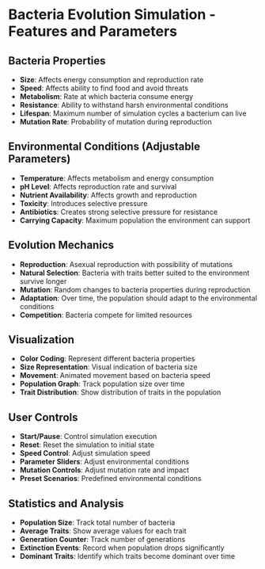 # Bacteria Evolution Simulation - Features and Parameters

## Bacteria Properties
- **Size**: Affects energy consumption and reproduction rate
- **Speed**: Affects ability to find food and avoid threats
- **Metabolism**: Rate at which bacteria consume energy
- **Resistance**: Ability to withstand harsh environmental conditions
- **Lifespan**: Maximum number of simulation cycles a bacterium can live
- **Mutation Rate**: Probability of mutation during reproduction

## Environmental Conditions (Adjustable Parameters)
- **Temperature**: Affects metabolism and energy consumption
- **pH Level**: Affects reproduction rate and survival
- **Nutrient Availability**: Affects growth and reproduction
- **Toxicity**: Introduces selective pressure
- **Antibiotics**: Creates strong selective pressure for resistance
- **Carrying Capacity**: Maximum population the environment can support

## Evolution Mechanics
- **Reproduction**: Asexual reproduction with possibility of mutations
- **Natural Selection**: Bacteria with traits better suited to the environment survive longer
- **Mutation**: Random changes to bacteria properties during reproduction
- **Adaptation**: Over time, the population should adapt to the environmental conditions
- **Competition**: Bacteria compete for limited resources

## Visualization
- **Color Coding**: Represent different bacteria properties
- **Size Representation**: Visual indication of bacteria size
- **Movement**: Animated movement based on bacteria speed
- **Population Graph**: Track population size over time
- **Trait Distribution**: Show distribution of traits in the population

## User Controls
- **Start/Pause**: Control simulation execution
- **Reset**: Reset the simulation to initial state
- **Speed Control**: Adjust simulation speed
- **Parameter Sliders**: Adjust environmental conditions
- **Mutation Controls**: Adjust mutation rate and impact
- **Preset Scenarios**: Predefined environmental conditions

## Statistics and Analysis
- **Population Size**: Track total number of bacteria
- **Average Traits**: Show average values for each trait
- **Generation Counter**: Track number of generations
- **Extinction Events**: Record when population drops significantly
- **Dominant Traits**: Identify which traits become dominant over time

